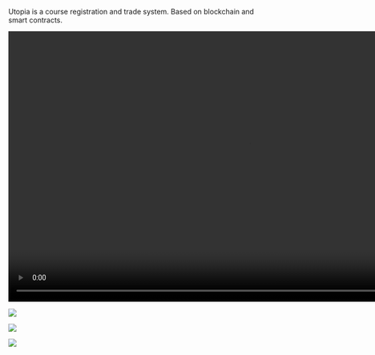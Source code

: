 Utopia is a course registration and trade system. Based on blockchain and smart contracts.

<video width="960" height="540" controls>
  <source src="/guanweichen/projects/utopia/demo.mp4" type="video/mp4">
</video>

![](/guanweichen/projects/utopia/courselist.jpg)

![](/guanweichen/projects/utopia/myinfo.jpg)

![](/guanweichen/projects/utopia/109-2-POSTER-TEMP-1.jpg)